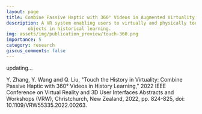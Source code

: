 ```yaml
---
layout: page
title: Combine Passive Haptic with 360° Videos in Augmented Virtuality
description: A VR system enabling users to virtually and physically touch
        objects in historical learning.
img: assets/img/publication_preview/touch-360.png
importance: 5
category: research
giscus_comments: false
---
```


updating...

Y. Zhang, Y. Wang and Q. Liu, "Touch the History in Virtuality: Combine Passive Haptic with 360° Videos in History Learning," 2022 IEEE Conference on Virtual Reality and 3D User Interfaces Abstracts and Workshops (VRW), Christchurch, New Zealand, 2022, pp. 824-825, doi: 10.1109/VRW55335.2022.00263.